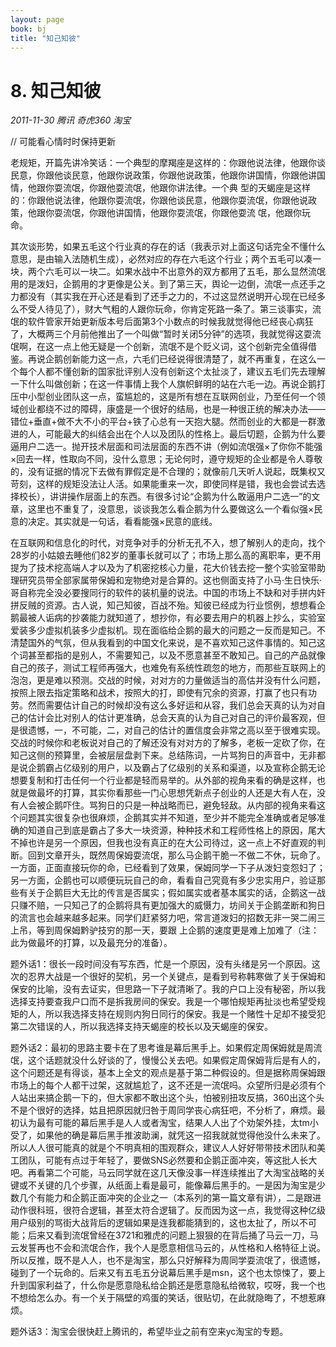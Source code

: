```yaml
---
layout: page
book: bj
title: "知己知彼"
---
```


# 8. 知己知彼

<time><em>2011-11-30</em></time> <span class="tags"><em>腾讯</em> <em>奇虎360</em> <em>淘宝</em></span>

// 可能看心情时时保持更新

老规矩，开篇先讲冷笑话：一个典型的摩羯座是这样的：你跟他说法律，他跟你谈民意，你跟他谈民意，他跟你说政策，你跟他说政策，他跟你讲国情，你跟他讲国情，他跟你耍流氓，你跟他耍流氓，他跟你讲法律。一个典 型的天蝎座是这样的：你跟他说法律，他跟你耍流氓，你跟他谈民意，他跟你耍流氓，你跟他说政策，他跟你耍流氓，你跟他讲国情，他跟你耍流氓，你跟他耍流 氓，他跟你玩命。

其次谈形势，如果五毛这个行业真的存在的话（我表示对上面这句话完全不懂什么意思，是由输入法随机生成），必然对应的存在六毛这个行业；两个五毛可以凑一块，两个六毛可以一块二。如果水战中不出意外的双方都用了五毛，那么显然流氓用的是泼妇，企鹅用的才更像是公关。到了第三天，舆论一边倒，流氓一点还手之力都没有（其实我在开心还是看到了还手之力的，不过这显然说明开心现在已经多么不受人待见了），财大气粗的人跟你玩命，你肯定死路一条了。第三谈事实，流氓的软件管家开始更新版本号后面第3个小数点的时候我就觉得他已经丧心病狂了，大概两三个月前他推出了一个叫做“暂时关闭5分钟”的选项，我就觉得这耍流氓啊，在这一点上他无疑是一个创新，流氓不是个贬义词，这个创新完全值得借鉴。再说企鹅创新能力这一点，六毛们已经说得很清楚了，就不再重复，在这么一个每个人都不懂创新的国家批评别人没有创新这个太扯淡了，建议五毛们先去理解一下什么叫做创新；在这一件事情上我个人旗帜鲜明的站在六毛一边。再说企鹅打压中小型创业团队这一点，蛮尴尬的，这是所有想在互联网创业，乃至任何一个领域创业都绕不过的障碍，康盛是一个很好的结局，也是一种很正统的解决办法——错位+垂直+做不大不小的平台+铁了心总有一天抱大腿。然而创业的大都是一群激进的人，可能最大的纠结会出在个人以及团队的性格上。最后切题，企鹅为什么要逼用户二选一。抛开技术层面和司法层面的东西不讲（例如流氓强×了你你不能强×回去一样，性取向不同，没什么意思；无论何时，遵守规矩的企业都是令人尊敬的，没有证据的情况下去做有罪假定是不合理的；就像前几天听人说起，既集权又苛刻，这样的规矩没法让人活。如果能重来一次，即使同样是错，我也会尝试去选择校长），讲讲操作层面上的东西。有很多讨论“企鹅为什么敢逼用户二选一”的文章，这里也不重复了，没意思，谈谈我怎么看企鹅为什么要做这么一个看似强×民意的决定。其实就是一句话，看看能强×民意的底线。

在互联网和信息化的时代，对竞争对手的分析无孔不入，想了解别人的走向，找个28岁的小姑娘去睡他们82岁的董事长就可以了；市场上那么高的离职率，更不用提为了技术挖高端人才以及为了机密挖核心力量，花大价钱去挖一整个实验室带助理研究员带全部家属带保姆和宠物绝对是合算的。这也侧面支持了小马·生日快乐·哥自称完全没必要搜同行的软件的装机量的说法。中国的市场上不缺和对手拼内奸拼反贼的资源。古人说，知己知彼，百战不殆。知彼已经成为行业惯例，想想看企鹅最被人诟病的抄袭能力就知道了，想抄你，有必要去用户的机器上抄么，实验室爱装多少虚拟机装多少虚拟机。现在面临给企鹅的最大的问题之一反而是知己。不清楚国外的气氛，但从我看到的中国文化来说，是不喜欢知己这件事情的。知己这个词甚至都指的是别人，不需要知己，以及不愿意甚至不敢知己。自己的产品就像自己的孩子，测试工程师再强大，也难免有系统性疏忽的地方，而那些互联网上的泡泡，更是难以预测。交战的时候，对对方的力量做适当的高估并没有什么问题，按照上限去指定策略和战术，按照大的打，即使有冗余的资源，打赢了也只有功劳。然而需要估计自己的时候却没有这么多好运和从容，我们总会天真的认为对自己的估计会比对别人的估计更准确，总会天真的认为自己对自己的评价最客观，但是很遗憾，一，不可能，二，对自己的估计的置信度会非常之高以至于很难实现。交战的时候你和老板说对自己的了解还没有对对方的了解多，老板一定砍了你，在知己这侧的预算里，会被层层盘剥下来。总结陈词，一片骂狗日的声音中，无非都是说企鹅霸占亿级别的用户，以及霸占了亿级别的关系和渠道，以及宣称企鹅无论想要复制和打击任何一个行业都是轻而易举的。从外部的视角来看的确是这样，也就是做最坏的打算，其实你看那些一门心思想凭新点子创业的人还是大有人在，没有人会被企鹅吓住。骂狗日的只是一种战略而已，避免轻敌。从内部的视角来看这个问题其实很复杂也很麻烦，企鹅其实并不知道，至少并不能完全准确或者足够准确的知道自己到底是霸占了多大一块资源，种种技术和工程师性格上的原因，尾大不掉也许是另一个原因，但我也没有真正的在大公司待过，这一点上不好直观的判断。回到文章开头，既然周保姆耍流氓，那么马企鹅干脆一不做二不休，玩命了。一方面，正面直接玩你的命，已经看到了效果，保姆同学一下子从泼妇变怨妇了；另一方面，企鹅也可以顺便玩玩自己的命，看看自己究竟有多少忠实用户，验证那些有关于企鹅巨大无比的传言是否属实；假如属实或者基本属实的话，企鹅这一战只赚不赔，一只知己了的企鹅将具有更加强大的威慑力，坊间关于企鹅垄断和狗日的流言也会越来越多起来。同学们赶紧努力吧，常言道泼妇的招数无非一哭二闹三上吊，等到周保姆黔驴技穷的那一天，要跟 上企鹅的速度更是难上加难了（注：此为做最坏的打算，以及最充分的准备）。

题外话1：很长一段时间没有写东西，忙是一个原因，没有头绪是另一个原因。这次的忍界大战是一个很好的契机，另一个关键点，是看到号称韩寒做了关于保姆和保安的比喻，没有去证实，但思路一下子就清晰了。我的户口上没有秘密，所以我选择支持要查我户口而不是拆我房间的保安。我是一个哪怕规矩再扯淡也希望受规矩的人，所以我选择支持在规则内狗日同行的保安。我是一个赌性十足却不接受犯第二次错误的人，所以我选择支持天蝎座的校长以及天蝎座的保安。

题外话2：最初的思路主要卡在了思考谁是幕后黑手上。如果假定周保姆就是周流氓，这个话题就没什么好谈的了，慢慢公关去吧。如果假定周保姆背后是有人的，这个问题还是有得谈，基本上全文的观点是基于第二种假设的。但是据称周保姆跟市场上的每个人都干过架，这就尴尬了，这不还是一流氓吗。众望所归是必须有个人站出来搞企鹅一下的，但大家都不敢出这个头，怕被别扭攻反搞，360出这个头不是个很好的选择，姑且把原因就归咎于周同学丧心病狂吧，不分析了，麻烦。最初认为最有可能的幕后黑手是人人或者淘宝，结果人人出了个劝架外挂，太tm小受了，如果他的确是幕后黑手推波助澜，就凭这一招我就就觉得他没什么未来了。所以人人很可能真的就是个不明真相的围观群众，建议人人好好带带技术团队和美工团队，可能有点过于年轻了，要做SNS必然要和企鹅正面冲突，等这批人长大吧。再看第二个可能，马云同学就在这几天像没事一样连续推出了大淘宝战略的关键或不关键的几个步骤，从纸面上看是最可，能像幕后黑手的。一是因为淘宝是少数几个有能力和企鹅正面冲突的企业之一（本系列的第一篇文章有讲），二是跟进动作很科班，很符合逻辑，甚至太符合逻辑了。反而因为这一点，我觉得这种亿级用户级别的骂街大战背后的逻辑如果是连我都能猜到的，这也太扯了，所以不可能；后来又看到流氓曾经在3721和雅虎的问题上狠狠的在背后捅了马云一刀，马云发誓再也不会和流氓合作，我个人是愿意相信马云的，从性格和人格特征上说。所以反推，既不是人人，也不是淘宝，那么只好解释为周同学耍流氓了，很遗憾，碰到了一个玩命的。后来又有五毛五分说幕后黑手是msn，这个也太惊悚了，要上升到国家利益了，什么你是愿意隐私给企鹅还是愿意隐私给微软，哎呀，我一个也不想给怎么办。有一个关于隔壁的鸡蛋的笑话，很贴切，在此就隐晦了，不想惹麻烦。

题外话3：淘宝会很快赶上腾讯的，希望毕业之前有空来yc淘宝的专题。
